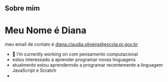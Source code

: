 ## Sobre mim

# Meu Nome é Diana
meu email de contato é diana.claudia.oliveira@escola.pr.gov.br
- 🔭 I’m currently working on  com pensamento computacional
- estou interessado a aprender programar novas linguagens
- atualmento estou aprendenndo a programar recentemente a linguagem JavaScript e Scratch
- 
